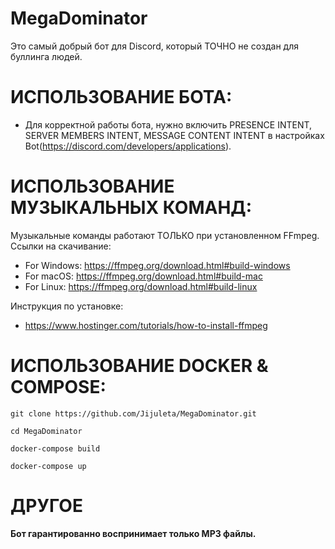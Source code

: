 # MegaDominator

Это самый добрый бот для Discord, который ТОЧНО не создан для буллинга людей.

# ИСПОЛЬЗОВАНИЕ БОТА:
- Для корректной работы бота, нужно включить PRESENCE INTENT, SERVER MEMBERS INTENT, MESSAGE CONTENT INTENT в настройках Bot(https://discord.com/developers/applications).

# ИСПОЛЬЗОВАНИЕ МУЗЫКАЛЬНЫХ КОМАНД:
Музыкальные команды работают ТОЛЬКО при установленном FFmpeg.
Ссылки на скачивание: 
- For Windows: https://ffmpeg.org/download.html#build-windows 
- For macOS: https://ffmpeg.org/download.html#build-mac
- For Linux: https://ffmpeg.org/download.html#build-linux

Инструкция по установке:
- https://www.hostinger.com/tutorials/how-to-install-ffmpeg

# ИСПОЛЬЗОВАНИЕ DOCKER & COMPOSE:
```
git clone https://github.com/Jijuleta/MegaDominator.git
```
```
cd MegaDominator
```
```
docker-compose build
```
```
docker-compose up
```

# ДРУГОЕ
**Бот гарантированно воспринимает только MP3 файлы.**


